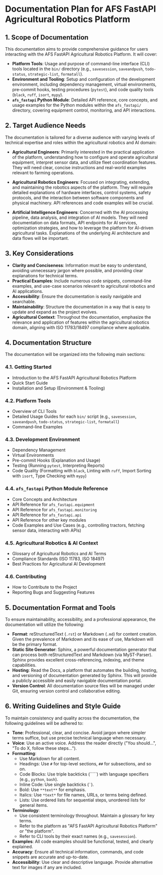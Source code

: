 # Documentation Plan for AFS FastAPI Agricultural Robotics Platform

## 1. Scope of Documentation

This documentation aims to provide comprehensive guidance for users interacting with the AFS FastAPI Agricultural Robotics Platform. It will cover:

*   **Platform Tools**: Usage and purpose of command-line interface (CLI) tools located in the `bin/` directory (e.g., `savesession`, `saveandpush`, `todo-status`, `strategic-list`, `formatall`).
*   **Environment and Tooling**: Setup and configuration of the development environment, including dependency management, virtual environments, pre-commit hooks, testing procedures (`pytest`), and code quality tools (`black`, `ruff`, `isort`, `mypy`).
*   **`afs_fastapi` Python Module**: Detailed API reference, core concepts, and usage examples for the Python modules within the `afs_fastapi/` directory, covering equipment control, monitoring, and API interactions.

## 2. Target Audience Needs

The documentation is tailored for a diverse audience with varying levels of technical expertise and roles within the agricultural robotics and AI domain:

*   **Agricultural Engineers**: Primarily interested in the practical application of the platform, understanding how to configure and operate agricultural equipment, interpret sensor data, and utilize fleet coordination features. They will need clear, concise instructions and real-world examples relevant to farming operations.

*   **Agricultural Robotics Engineers**: Focused on integrating, extending, and maintaining the robotics aspects of the platform. They will require detailed explanations of hardware interfaces, control systems, safety protocols, and the interaction between software components and physical machinery. API references and code examples will be crucial.

*   **Artificial Intelligence Engineers**: Concerned with the AI processing pipeline, data analysis, and integration of AI models. They will need documentation on data formats, API endpoints for AI services, optimization strategies, and how to leverage the platform for AI-driven agricultural tasks. Explanations of the underlying AI architecture and data flows will be important.

## 3. Key Considerations

*   **Clarity and Conciseness**: Information must be easy to understand, avoiding unnecessary jargon where possible, and providing clear explanations for technical terms.
*   **Practical Examples**: Include numerous code snippets, command-line examples, and use-case scenarios relevant to agricultural robotics and AI applications.
*   **Accessibility**: Ensure the documentation is easily navigable and searchable.
*   **Maintainability**: Structure the documentation in a way that is easy to update and expand as the project evolves.
*   **Agricultural Context**: Throughout the documentation, emphasize the relevance and application of features within the agricultural robotics domain, aligning with ISO 11783/18497 compliance where applicable.

## 4. Documentation Structure

The documentation will be organized into the following main sections:

### 4.1. Getting Started
*   Introduction to the AFS FastAPI Agricultural Robotics Platform
*   Quick Start Guide
*   Installation and Setup (Environment & Tooling)

### 4.2. Platform Tools
*   Overview of CLI Tools
*   Detailed Usage Guides for each `bin/` script (e.g., `savesession`, `saveandpush`, `todo-status`, `strategic-list`, `formatall`)
*   Command-line Examples

### 4.3. Development Environment
*   Dependency Management
*   Virtual Environments
*   Pre-commit Hooks (Explanation and Usage)
*   Testing (Running `pytest`, Interpreting Reports)
*   Code Quality (Formatting with `black`, Linting with `ruff`, Import Sorting with `isort`, Type Checking with `mypy`)

### 4.4. `afs_fastapi` Python Module Reference
*   Core Concepts and Architecture
*   API Reference for `afs_fastapi.equipment`
*   API Reference for `afs_fastapi.monitoring`
*   API Reference for `afs_fastapi.api`
*   API Reference for other key modules
*   Code Examples and Use Cases (e.g., controlling tractors, fetching sensor data, interacting with APIs)

### 4.5. Agricultural Robotics & AI Context
*   Glossary of Agricultural Robotics and AI Terms
*   Compliance Standards (ISO 11783, ISO 18497)
*   Best Practices for Agricultural AI Development

### 4.6. Contributing
*   How to Contribute to the Project
*   Reporting Bugs and Suggesting Features

## 5. Documentation Format and Tools

To ensure maintainability, accessibility, and a professional appearance, the documentation will utilize the following:

*   **Format**: reStructuredText (`.rst`) or Markdown (`.md`) for content creation. Given the prevalence of Markdown and its ease of use, Markdown will be the primary format.
*   **Static Site Generator**: Sphinx, a powerful documentation generator that can process both reStructuredText and Markdown (via MyST-Parser). Sphinx provides excellent cross-referencing, indexing, and theme capabilities.
*   **Hosting**: Read the Docs, a platform that automates the building, hosting, and versioning of documentation generated by Sphinx. This will provide a publicly accessible and easily navigable documentation portal.
*   **Version Control**: All documentation source files will be managed under Git, ensuring version control and collaborative editing.

## 6. Writing Guidelines and Style Guide

To maintain consistency and quality across the documentation, the following guidelines will be adhered to:

*   **Tone**: Professional, clear, and concise. Avoid jargon where simpler terms suffice, but use precise technical language when necessary.
*   **Voice**: Use an active voice. Address the reader directly ("You should...", "To do X, follow these steps...").
*   **Formatting**:
    *   Use Markdown for all content.
    *   Headings: Use `#` for top-level sections, `##` for subsections, and so on.
    *   Code Blocks: Use triple backticks (`````) with language specifiers (e.g., `python`, `bash`).
    *   Inline Code: Use single backticks (`` ` ``).
    *   Bold: Use `**text**` for emphasis.
    *   Italics: Use `*text*` for file names, URLs, or terms being defined.
    *   Lists: Use ordered lists for sequential steps, unordered lists for general items.
*   **Terminology**:
    *   Use consistent terminology throughout. Maintain a glossary for key terms.
    *   Refer to the platform as "AFS FastAPI Agricultural Robotics Platform" or "the platform".
    *   Refer to CLI tools by their exact names (e.g., `savesession`).
*   **Examples**: All code examples should be functional, tested, and clearly explained.
*   **Accuracy**: Ensure all technical information, commands, and code snippets are accurate and up-to-date.
*   **Accessibility**: Use clear and descriptive language. Provide alternative text for images if any are included.
